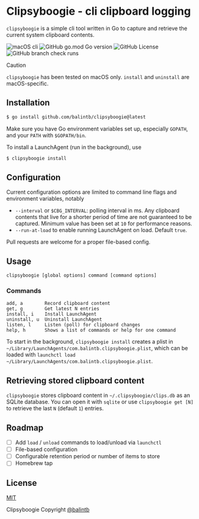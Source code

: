 # Clipsyboogie - cli clipboard logging

`clipsyboogie` is a simple cli tool written in Go to capture and retrieve the current system clipboard contents.

![macOS cli](https://img.shields.io/badge/macOS-cli-blue?logo=apple)
![GitHub go.mod Go version](https://img.shields.io/github/go-mod/go-version/balintb/clipsyboogie)
![GitHub License](https://img.shields.io/github/license/balintb/clipsyboogie)
![GitHub branch check runs](https://img.shields.io/github/check-runs/balintb/clipsyboogie/main)

> [!CAUTION]
> `clipsyboogie` has been tested on macOS only. `install` and `uninstall` are macOS-specific.

## Installation

```sh
$ go install github.com/balintb/clipsyboogie@latest
```

Make sure you have Go environment variables set up, especially `GOPATH`, and your `PATH` with `$GOPATH/bin`.

To install a LaunchAgent (run in the background), use

```sh
$ clipsyboogie install
```

## Configuration

Current configuration options are limited to command line flags and environment variables, notably

- `--interval` or `$CBG_INTERVAL`: polling interval in ms. Any clipboard contents that live for a shorter period of time are not guaranteed to be captured. Minimum value has been set at `10` for performance reasons.
- `--run-at-load` to enable running LaunchAgent on load. Default `true`.

Pull requests are welcome for a proper file-based config. 

## Usage

`clipsyboogie [global options] command [command options]`

### Commands

```
add, a        Record clipboard content
get, g        Get latest N entries
install, i    Install LaunchAgent
uninstall, u  Uninstall LaunchAgent
listen, l     Listen (poll) for clipboard changes
help, h       Shows a list of commands or help for one command
```

To start in the background, `clipsyboogie install` creates a plist in `~/Library/LaunchAgents/com.balintb.clipsyboogie.plist`, which can be loaded with `launchctl load ~/Library/LaunchAgents/com.balintb.clipsyboogie.plist`.

## Retrieving stored clipboard content

`clipsyboogie` stores clipboard content in `~/.clipsyboogie/clips.db` as an SQLite database. You can open it with `sqlite` or use `clipsyboogie get [N]` to retrieve the last `N` (default `1`) entries.

## Roadmap

- [ ] Add `load` / `unload` commands to load/unload via `launchctl`
- [ ] File-based configuration
- [ ] Configurable retention period or number of items to store
- [ ] Homebrew tap

## License

[MIT](LICENSE)

Clipsyboogie Copyright [@balintb](https://balint.click/github)
